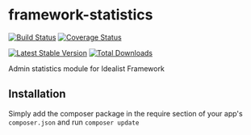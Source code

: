 framework-statistics
====================

[![Build Status](https://travis-ci.org/idealistsoft/framework-statistics.png?branch=master)](https://travis-ci.org/idealistsoft/framework-statistics) [![Coverage Status](https://coveralls.io/repos/idealistsoft/framework-statistics/badge.png)](https://coveralls.io/r/idealistsoft/framework-statistics)

[![Latest Stable Version](https://poser.pugx.org/idealistsoft/framework-statistics/v/stable.png)](https://packagist.org/packages/idealistsoft/framework-statistics)
[![Total Downloads](https://poser.pugx.org/idealistsoft/framework-statistics/downloads.png)](https://packagist.org/packages/idealistsoft/framework-statistics)

Admin statistics module for Idealist Framework

## Installation

Simply add the composer package in the require section of your app's `composer.json` and run `composer update`